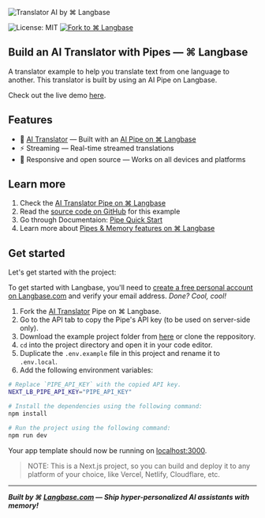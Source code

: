 ![Translator AI by ⌘ Langbase][cover]

![License: MIT][mit] [![Fork to ⌘ Langbase][fork]][pipe]

## Build an AI Translator with Pipes — ⌘ Langbase

A translator example to help you translate text from one language to another. This translator is built by using an AI Pipe on Langbase.

Check out the live demo [here][demo].

## Features

- 💬 [AI Translator][demo] — Built with an [AI Pipe on ⌘ Langbase][pipe]
- ⚡️ Streaming — Real-time streamed translations
- 🔋 Responsive and open source — Works on all devices and platforms

## Learn more

1. Check the [AI Translator Pipe on ⌘ Langbase][pipe]
2. Read the [source code on GitHub][gh] for this example
3. Go through Documentaion: [Pipe Quick Start][qs]
4. Learn more about [Pipes & Memory features on ⌘ Langbase][docs]

## Get started

Let's get started with the project:

To get started with Langbase, you'll need to [create a free personal account on Langbase.com][signup] and verify your email address. _Done? Cool, cool!_

1. Fork the [AI Translator][pipe] Pipe on ⌘ Langbase.
2. Go to the API tab to copy the Pipe's API key (to be used on server-side only).
3. Download the example project folder from [here][download] or clone the reppository.
4. `cd` into the project directory and open it in your code editor.
5. Duplicate the `.env.example` file in this project and rename it to `.env.local`.
6. Add the following environment variables:

```sh
# Replace `PIPE_API_KEY` with the copied API key.
NEXT_LB_PIPE_API_KEY="PIPE_API_KEY"

# Install the dependencies using the following command:
npm install

# Run the project using the following command:
npm run dev
```

Your app template should now be running on [localhost:3000][local].

> NOTE:
> This is a Next.js project, so you can build and deploy it to any platform of your choice, like Vercel, Netlify, Cloudflare, etc.

---

**_Built by ⌘ [Langbase.com][lb] — Ship hyper-personalized AI assistants with memory!_**


[demo]: https://ai-translator.langbase.dev
[lb]: https://langbase.com
[pipe]: https://langbase.com/examples/ai-translator
[gh]: https://github.com/LangbaseInc/langbase-examples/tree/main/examples/ai-translator
[cover]:https://raw.githubusercontent.com/LangbaseInc/langbase-examples/main/examples/ai-translator/public/ai-translator.jpg
[download]:https://download-directory.github.io/?url=https://github.com/LangbaseInc/langbase-examples/tree/main/examples/ai-translator
[signup]: https://langbase.fyi/io
[qs]:https://langbase.com/docs/pipe/quickstart
[docs]:https://langbase.com/docs
[local]:http://localhost:3000
[mit]: https://img.shields.io/badge/license-MIT-blue.svg?style=for-the-badge&color=%23000000
[fork]: https://img.shields.io/badge/FORK%20ON-%E2%8C%98%20Langbase-000000.svg?style=for-the-badge&logo=%E2%8C%98%20Langbase&logoColor=000000
